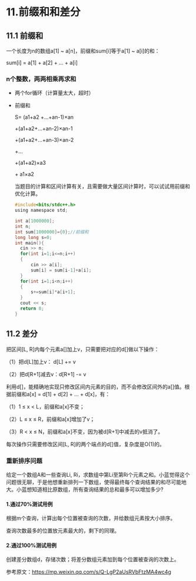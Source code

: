 # 11.前缀和和差分

## 11.1 前缀和

一个长度为n的数组a[1] ~ a[n]，前缀和sum[i]等于a[1] ~ a[i]的和：

sum[i] = a[1] + a[2] + ... + a[i] 

### n个整数，两两相乘再求和

* 两个for循环（计算量太大，超时）

* 前缀和

  S= (a1+a2 +...+an-1)×an

    +(a1+a2+...+an-2)×an-1

    +(a1+a2+...+an-3)×an-2

    +...

    +(a1+a2)×a3

    \+ a1×a2

  当题目的计算和区间计算有关，且需要做大量区间计算时，可以试试用前缀和优化计算。

  ```c
  #include<bits/stdc++.h>
  using namespace std;
  
  int a[1000000];
  int n;
  int sum[1000000]={0};//前缀和 
  long long s=0;
  int main(){
  	cin >> n;
  	for(int i=1;i<=n;i++)
  	{
  		cin >> a[i];
  		sum[i] = sum[i-1]+a[i];
  	}
  	for(int i=1;i<n;i++)
  	{
  		s+=sum[i]*a[i+1];
  	}
  	cout << s;
  	return 0;
  }
  ```

## 11.2 差分

把区间[L, R]内每个元素a[]加上v，只需要把对应的d[]做以下操作：

（1）把d[L]加上v：  d[L] += v

（2）把d[R+1]减去v：d[R+1] -= v

利用d[]，能精确地实现只修改区间内元素的目的，而不会修改区间外的a[]值。根据前缀和a[x] = d[1] + d[2] + ... + d[x]，有：

（1）1 ≤ x < L，前缀和a[x]不变；

（2）L ≤ x ≤ R，前缀和a[x]增加了v；

（3）R < x ≤ N，前缀和a[x]不变，因为被d[R+1]中减去的v抵消了。

每次操作只需要修改区间[L, R]的两个端点的d[]值，复杂度是O(1)的。

### 重新排序问题

给定一个数组A和一些查询Li, Ri，求数组中第Li至第Ri个元素之和。小蓝觉得这个问题很无聊，于是他想重新排列一下数组，使得最终每个查询结果的和尽可能地大。小蓝想知道相比原数组，所有查询结果的总和最多可以增加多少? 

#### 1.通过70%测试用例

根据m个查询，计算出每个位置被查询的次数，并给数组元素按大小排序。

查询次数最多的位置放元素最大的，剩下的同理。

#### 2.通过100%测试用例

创建差分数组d，存储次数；将差分数组元素加到每个位置被查询的次数上。

参考原文：https://mp.weixin.qq.com/s/Q-LgP2aUsRVbFtzMA4wc4g

# 
